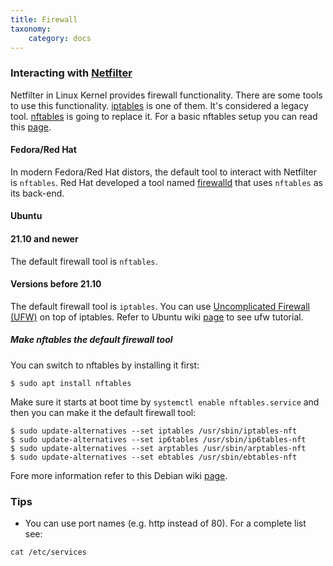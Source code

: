 ```yaml
---
title: Firewall
taxonomy:
    category: docs
---
```


### Interacting with [Netfilter](https://en.wikipedia.org/wiki/Netfilter)

Netfilter in Linux Kernel provides firewall functionality. There are some tools to use this functionality. [iptables](https://en.wikipedia.org/wiki/Iptables) is one of them. It's considered a legacy tool. [nftables](https://en.wikipedia.org/wiki/Nftables) is going to replace it. For a basic nftables setup you can read this [page](https://wiki.archlinux.org/title/Nftables#Simple_stateful_firewall).

#### Fedora/Red Hat

In modern Fedora/Red Hat distors, the default tool to interact with Netfilter is `nftables`. Red Hat developed a tool named [firewalld](https://en.wikipedia.org/wiki/Firewalld) that uses `nftables` as its back-end.

#### Ubuntu

#### 21.10 and newer

The default firewall tool is `nftables`.

#### Versions before 21.10
 
The default firewall tool is `iptables`. You can use [Uncomplicated Firewall (UFW)](https://en.wikipedia.org/wiki/Uncomplicated_Firewall) on top of iptables. Refer to Ubuntu wiki [page](https://ubuntu.com/server/docs/security-firewall) to see ufw tutorial.

##### Make nftables the default firewall tool

You can switch to nftables by installing it first:

```
$ sudo apt install nftables
```

Make sure it starts at boot time by `systemctl enable nftables.service` and then you can make it the default firewall tool:

```
$ sudo update-alternatives --set iptables /usr/sbin/iptables-nft
$ sudo update-alternatives --set ip6tables /usr/sbin/ip6tables-nft
$ sudo update-alternatives --set arptables /usr/sbin/arptables-nft
$ sudo update-alternatives --set ebtables /usr/sbin/ebtables-nft
```

Fore more information refer to this Debian wiki [page](https://wiki.debian.org/nftables).

### Tips

* You can use port names (e.g. http instead of 80). For a complete list see:

```
cat /etc/services
```

